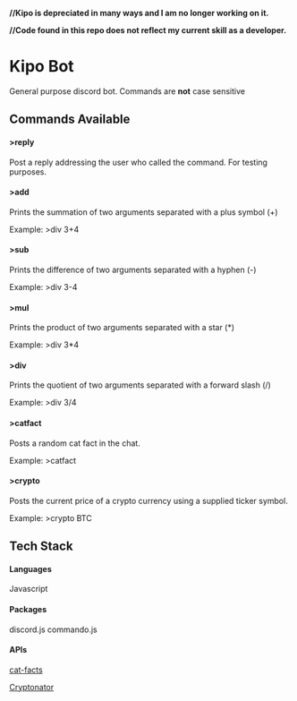 __//Kipo is depreciated in many ways and I am no longer working on it.__

__//Code found in this repo does not reflect my current skill as a developer.__

# Kipo Bot
General purpose discord bot.
Commands are **not** case sensitive
## Commands Available
#### >reply
Post a reply addressing the user who called the command. For testing purposes. 
#### >add
Prints the summation of two arguments separated with a plus symbol (+)

Example: >div 3+4
#### >sub
Prints the difference of two arguments separated with a hyphen (-)

Example: >div 3-4
#### >mul 
Prints the product of two arguments separated with a star (*)

Example: >div 3\*4
#### >div
Prints the quotient of two arguments separated with a forward slash (/)

Example: >div 3/4
#### >catfact
Posts a random cat fact in the chat.

Example: >catfact
#### >crypto
Posts the current price of a crypto currency using a supplied ticker symbol.

Example: >crypto BTC 

## Tech Stack
#### Languages
Javascript
#### Packages
discord.js
commando.js
#### APIs
[cat-facts](https://alexwohlbruck.github.io/cat-facts/docs/)

[Cryptonator](https://www.cryptonator.com/api)
